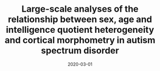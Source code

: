 ---
title: "Large-scale analyses of the relationship between sex, age and intelligence quotient heterogeneity and cortical morphometry in autism spectrum disorder"
collection: publications
permalink: /publication/2020-03-01-Large-scale-analyses-of-the-relationship-between-sex-age-and-intelligence-quotient-heterogeneity-and-cortical-morphometry-in-autism-spectrum-disorder
date: 2020-03-01
venue: 'Molecular psychiatry'
paperurl: 'http://dx.doi.org/10.1038/s41380-019-0420-6'
citation: 'Bedford, Saashi A, Park, Min Tae M, <b>Devenyi, Gabriel A</b>, Tullo, Stephanie, Germann, Jurgen, Patel, Raihaan, Anagnostou, Evdokia, Baron-Cohen, Simon, Bullmore, Edward T, Chura, Lindsay R, Craig, Michael C, Ecker, Christine, Floris, Dorothea L, Holt, Rosemary J, Lenroot, Rhoshel, Lerch, Jason P, Lombardo, Michael V, Murphy, Declan G M, Raznahan, Armin, Ruigrok, Amber N V, Smith, Elizabeth, Spencer, Michael D, Suckling, John, Taylor, Margot J, Thurm, Audrey, {MRC AIMS Consortium}, Lai, Meng-Chuan, Chakravarty, M Mallar, &quot;Large-scale analyses of the relationship between sex, age and intelligence quotient heterogeneity and cortical morphometry in autism spectrum disorder.&quot; Molecular psychiatry, 2020.'
---
